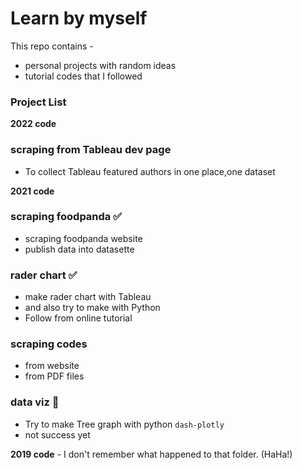 # Learn by myself 

This repo contains -
- personal projects with random ideas 
- tutorial codes that I followed

### Project List

**2022 code**
### scraping from Tableau dev page
  - To collect Tableau featured authors in one place,one dataset

**2021 code**
### scraping foodpanda :white_check_mark:
  - scraping foodpanda website 
  - publish data into datasette 

### rader chart :white_check_mark:
  - make rader chart with Tableau 
  - and also try to make with Python 
  - Follow from online tutorial

### scraping codes
  - from website
  - from PDF files

### data viz :triangular_flag_on_post:
  - Try to make Tree graph with python `dash-plotly`
  - not success yet 

**2019 code** - I don't remember what happened to that folder. (HaHa!)

